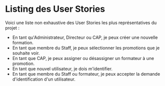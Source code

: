 # Listing des User Stories

Voici une liste non exhaustive des User Stories les plus représentatives du projet :

- En tant qu'Administrateur, Directeur ou CAP, je peux créer une nouvelle formation.
- En tant que membre du Staff, je peux sélectionner les promotions que je souhaite voir.
- En tant que CAP, je peux assigner ou désassigner un formateur à une promotion.
- En tant que nouvel utilisateur, je dois m'identifier.
- En tant que membre du Staff ou formateur, je peux accepter la demande d'identification d'un utilisateur.